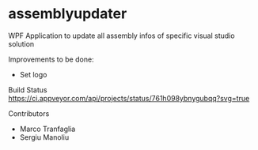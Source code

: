 # assemblyupdater
WPF Application to update all assembly infos of specific visual studio solution


Improvements to be done:
- Set logo

Build Status
https://ci.appveyor.com/api/projects/status/761h098ybnygubqq?svg=true

Contributors
- Marco Tranfaglia
- Sergiu Manoliu
